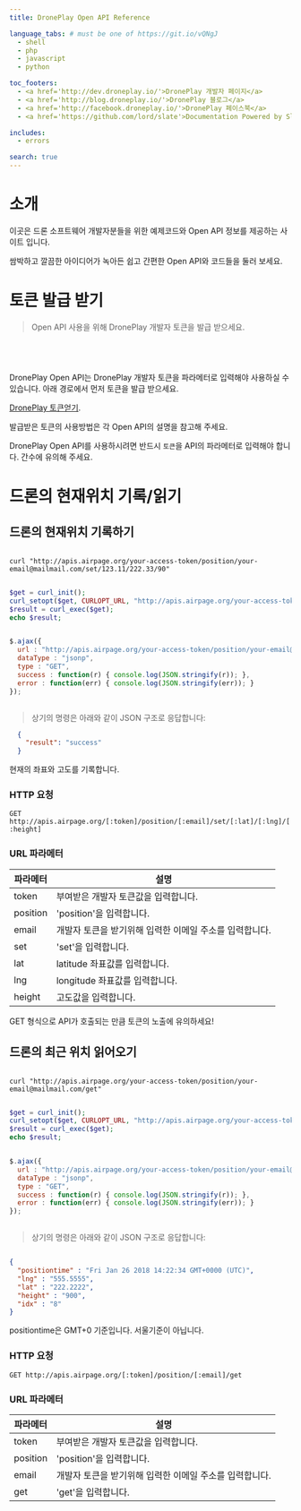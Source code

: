 ```yaml
---
title: DronePlay Open API Reference

language_tabs: # must be one of https://git.io/vQNgJ
  - shell
  - php 
  - javascript
  - python

toc_footers:
  - <a href='http://dev.droneplay.io/'>DronePlay 개발자 페이지</a>
  - <a href='http://blog.droneplay.io/'>DronePlay 블로그</a>
  - <a href='http://facebook.droneplay.io/'>DronePlay 페이스북</a>
  - <a href='https://github.com/lord/slate'>Documentation Powered by Slate</a>

includes:
  - errors

search: true
---
```


# 소개 

이곳은 드론 소프트웨어 개발자분들을 위한 예제코드와 Open API 정보를 제공하는 사이트 입니다.

쌈박하고 깔끔한 아이디어가 녹아든 쉽고 간편한 Open API와 코드들을 둘러 보세요.


# 토큰 발급 받기 

> Open API 사용을 위해 DronePlay 개발자 토큰을 발급 받으세요.


```shell

```

```php

```

```javascript

```

```python

```


> 

DronePlay Open API는 DronePlay 개발자 토큰을 파라메터로 입력해야 사용하실 수 있습니다.
아래 경로에서 먼저 토큰을 발급 받으세요.

[DronePlay 토큰얻기](http://dev.droneplay.io/dev/register/index.html).

발급받은 토큰의 사용방법은 각 Open API의 설명을 참고해 주세요.

<aside class="notice">
DronePlay Open API를 사용하시려면 반드시 <code>토큰</code>을 API의 파라메터로 입력해야 합니다. 간수에 유의해 주세요.
</aside>

# 드론의 현재위치 기록/읽기 

## 드론의 현재위치 기록하기 


```shell

curl "http://apis.airpage.org/your-access-token/position/your-email@mailmail.com/set/123.11/222.33/90"

```

```php

$get = curl_init();
curl_setopt($get, CURLOPT_URL, "http://apis.airpage.org/your-access-token/position/your-email@mailmail.com/set/123.11/222.33/90");
$result = curl_exec($get);
echo $result;

```

```javascript

$.ajax({
  url : "http://apis.airpage.org/your-access-token/position/your-email@mailmail.com/set/123.11/222.33/90",
  dataType : "jsonp",
  type : "GET",
  success : function(r) { console.log(JSON.stringify(r)); },
  error : function(err) { console.log(JSON.stringify(err)); }
});

```

```python

```

> 상기의 명령은 아래와 같이 JSON 구조로 응답합니다:

```json
  {
    "result": "success"
  }
```

현재의 좌표와 고도를 기록합니다.

### HTTP 요청 

`GET http://apis.airpage.org/[:token]/position/[:email]/set/[:lat]/[:lng]/[:height]`

### URL 파라메터

파라메터 | 설명
--------- | -----------
token | 부여받은 개발자 토큰값을 입력합니다. 
position | 'position'을 입력합니다. 
email | 개발자 토큰을 받기위해 입력한 이메일 주소를 입력합니다.
set | 'set'을 입력합니다.
lat | latitude 좌표값를 입력합니다.
lng | longitude 좌표값를 입력합니다.
height | 고도값을 입력합니다.

<aside class="warning">
GET 형식으로 API가 호출되는 만큼 토큰의 노출에 유의하세요!
</aside>

## 드론의 최근 위치 읽어오기


```shell

curl "http://apis.airpage.org/your-access-token/position/your-email@mailmail.com/get"

```

```php

$get = curl_init();
curl_setopt($get, CURLOPT_URL, "http://apis.airpage.org/your-access-token/position/your-email@mailmail.com/get");
$result = curl_exec($get);
echo $result;

```

```javascript

$.ajax({
  url : "http://apis.airpage.org/your-access-token/position/your-email@mailmail.com/get",
  dataType : "jsonp",
  type : "GET",
  success : function(r) { console.log(JSON.stringify(r)); },
  error : function(err) { console.log(JSON.stringify(err)); }
});

```

```python

```
> 상기의 명령은 아래와 같이 JSON 구조로 응답합니다:

```json

{
  "positiontime" : "Fri Jan 26 2018 14:22:34 GMT+0000 (UTC)",
  "lng" : "555.5555",
  "lat" : "222.2222",
  "height" : "900",
  "idx" : "8"
}

```

<aside class="warning">positiontime은 GMT+0 기준입니다. 서울기준이 아닙니다.</aside>

### HTTP 요청 

`GET http://apis.airpage.org/[:token]/position/[:email]/get`

### URL 파라메터

파라메터 | 설명
--------- | -----------
token | 부여받은 개발자 토큰값을 입력합니다. 
position | 'position'을 입력합니다. 
email | 개발자 토큰을 받기위해 입력한 이메일 주소를 입력합니다.
get | 'get'을 입력합니다.



